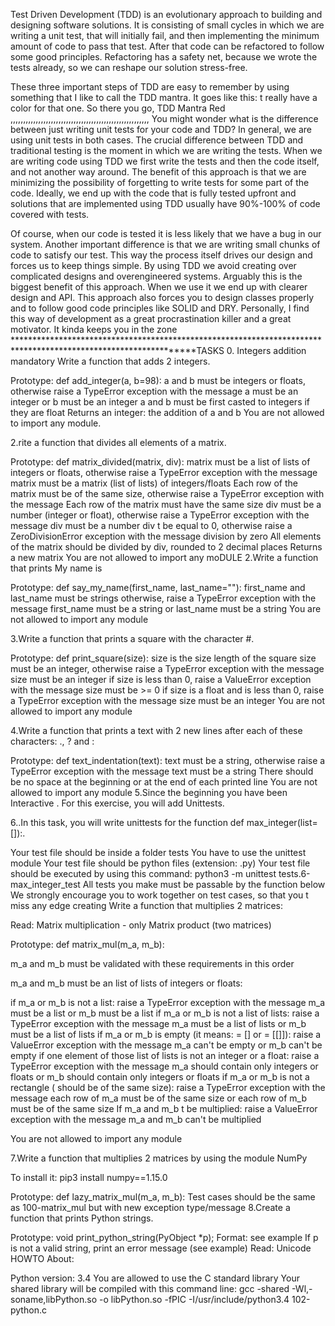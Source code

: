 Test Driven Development (TDD) is an evolutionary approach to building and designing software solutions. It is consisting of small cycles in which we are writing a unit test, that will initially fail, and then implementing the minimum amount of code to pass that test. After that code can be refactored to follow some good principles. Refactoring has a safety net, because we wrote the tests already, so we can reshape our solution stress-free.

These three important steps of TDD are easy to remember by using something that I like to call the TDD mantra. It goes like this: t really have a color for that one. So there you go, TDD Mantra Red
,,,,,,,,,,,,,,,,,,,,,,,,,,,,,,,,,,,,,,,,,,,,,,,,,,,,,,,
You might wonder what is the difference between just writing unit tests for your code and TDD? In general, we are using unit tests in both cases. The crucial difference between TDD and traditional testing is the moment in which we are writing the tests. When we are writing code using TDD we first write the tests and then the code itself, and not another way around. The benefit of this approach is that we are minimizing the possibility of forgetting to write tests for some part of the code. Ideally, we end up with the code that is fully tested upfront and solutions that are implemented using TDD usually have 90%-100% of code covered with tests.

Of course, when our code is tested it is less likely that we have a bug in our system. Another important difference is that we are writing small chunks of code to satisfy our test. This way the process itself drives our design and forces us to keep things simple. By using TDD we avoid creating over complicated designs and overengineered systems. Arguably this is the biggest benefit of this approach. When we use it we end up with clearer design and API. This approach also forces you to design classes properly and to follow good code principles like SOLID and DRY. Personally, I find this way of development as a great procrastination killer and a great motivator. It kinda keeps you in the zone 
****************************************************************************************************************TASKS 
0. Integers addition
mandatory
Write a function that adds 2 integers.

Prototype: def add_integer(a, b=98):
a and b must be integers or floats, otherwise raise a TypeError exception with the message a must be an integer or b must be an integer
a and b must be first casted to integers if they are float
Returns an integer: the addition of a and b
You are not allowed to import any module.

2.rite a function that divides all elements of a matrix.

Prototype: def matrix_divided(matrix, div):
matrix must be a list of lists of integers or floats, otherwise raise a TypeError exception with the message matrix must be a matrix (list of lists) of integers/floats
Each row of the matrix must be of the same size, otherwise raise a TypeError exception with the message Each row of the matrix must have the same size
div must be a number (integer or float), otherwise raise a TypeError exception with the message div must be a number
div t be equal to 0, otherwise raise a ZeroDivisionError exception with the message division by zero
All elements of the matrix should be divided by div, rounded to 2 decimal places
Returns a new matrix
You are not allowed to import any moDULE
 2.Write a function that prints My name is <first name> <last name>

Prototype: def say_my_name(first_name, last_name=""):
first_name and last_name must be strings otherwise, raise a TypeError exception with the message first_name must be a string or last_name must be a string
You are not allowed to import any module

3.Write a function that prints a square with the character #.

Prototype: def print_square(size):
size is the size length of the square
size must be an integer, otherwise raise a TypeError exception with the message size must be an integer
if size is less than 0, raise a ValueError exception with the message size must be >= 0
if size is a float and is less than 0, raise a TypeError exception with the message size must be an integer
You are not allowed to import any module

4.Write a function that prints a text with 2 new lines after each of these characters: ., ? and :

Prototype: def text_indentation(text):
text must be a string, otherwise raise a TypeError exception with the message text must be a string
There should be no space at the beginning or at the end of each printed line
You are not allowed to import any module
5.Since the beginning you have been Interactive . For this exercise, you will add Unittests.

6..In this task, you will write unittests for the function def max_integer(list=[]):.

Your test file should be inside a folder tests
You have to use the unittest module
Your test file should be python files (extension: .py)
Your test file should be executed by using this command: python3 -m unittest tests.6-max_integer_test
All tests you make must be passable by the function below
We strongly encourage you to work together on test cases, so that you t miss any edge creating  Write a function that multiplies 2 matrices:

Read: Matrix multiplication - only Matrix product (two matrices)

Prototype: def matrix_mul(m_a, m_b):

m_a and m_b must be validated with these requirements in this order

m_a and m_b must be an list of lists of integers or floats:

if m_a or m_b is not a list: raise a TypeError exception with the message m_a must be a list or m_b must be a list
if m_a or m_b is not a list of lists: raise a TypeError exception with the message m_a must be a list of lists or m_b must be a list of lists
if m_a or m_b is empty (it means: = [] or = [[]]): raise a ValueError exception with the message m_a can't be empty or m_b can't be empty
if one element of those list of lists is not an integer or a float: raise a TypeError exception with the message m_a should contain only integers or floats or m_b should contain only integers or floats
if m_a or m_b is not a rectangle ( should be of the same size): raise a TypeError exception with the message each row of m_a must be of the same size or each row of m_b must be of the same size
If m_a and m_b t be multiplied: raise a ValueError exception with the message m_a and m_b can't be multiplied

You are not allowed to import any module

7.Write a function that multiplies 2 matrices by using the module NumPy

To install it: pip3 install numpy==1.15.0

Prototype: def lazy_matrix_mul(m_a, m_b):
Test cases should be the same as 100-matrix_mul but with new exception type/message
8.Create a function that prints Python strings.

Prototype: void print_python_string(PyObject *p);
Format: see example
If p is not a valid string, print an error message (see example)
Read: Unicode HOWTO
About:

Python version: 3.4
You are allowed to use the C standard library
Your shared library will be compiled with this command line: gcc -shared -Wl,-soname,libPython.so -o libPython.so -fPIC -I/usr/include/python3.4 102-python.c
